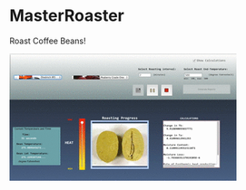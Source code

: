 MasterRoaster
=============

Roast Coffee Beans!

![Demo](https://github.com/shamahoque/MasterRoaster/blob/master/demo.gif)
